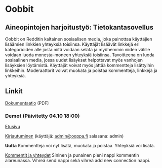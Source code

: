 # Oobbit

## Aineopintojen harjoitustyö: Tietokantasovellus

Oobbit on Redditin kaltainen sosiaalisen media, joka painottaa käyttäjien lisäämien linkkien yhteyksiä toisiinsa. Käyttäjät lisäävät linkkejä eri kategorioiden alle josta niitä voidaan selata ja myöhemmin niiden välille voidaan luoda monesta-moneen yhteyksiä toisiinsa. Tavoitteena on luoda sosiaalinen media, jossa uudet lisäykset helpottavat myös vanhojen lisäyksien löytämistä. Käyttäjät voivat myös jättää kommentteja lisättyihin linkkeihin. Moderaattorit voivat muokata ja poistaa kommentteja, linkkejä ja yhteyksiä.

## Linkit

[Dokumentaatio](/docs/dokumentaatio.pdf) (PDF)

### Demot (Päivitetty 04.10 18:00)

[Etusivu](http://ooppa.fi:8181/)

[Kirjautuminen](http://ooppa.fi:8181/login) (käyttäjä: admin@ooppa.fi salasana: admin)

**Uutta** Kommentteja voi nyt lisätä, muokata ja poistaa. Yhteyksiä voi lisätä.

[Kommentit ja yhteydet](http://ooppa.fi:8181/view/5) Sininen ja punainen pieni nappi kommentin alareunassa. Vihreä send nappi sekä vihreä add new connection nappi.
